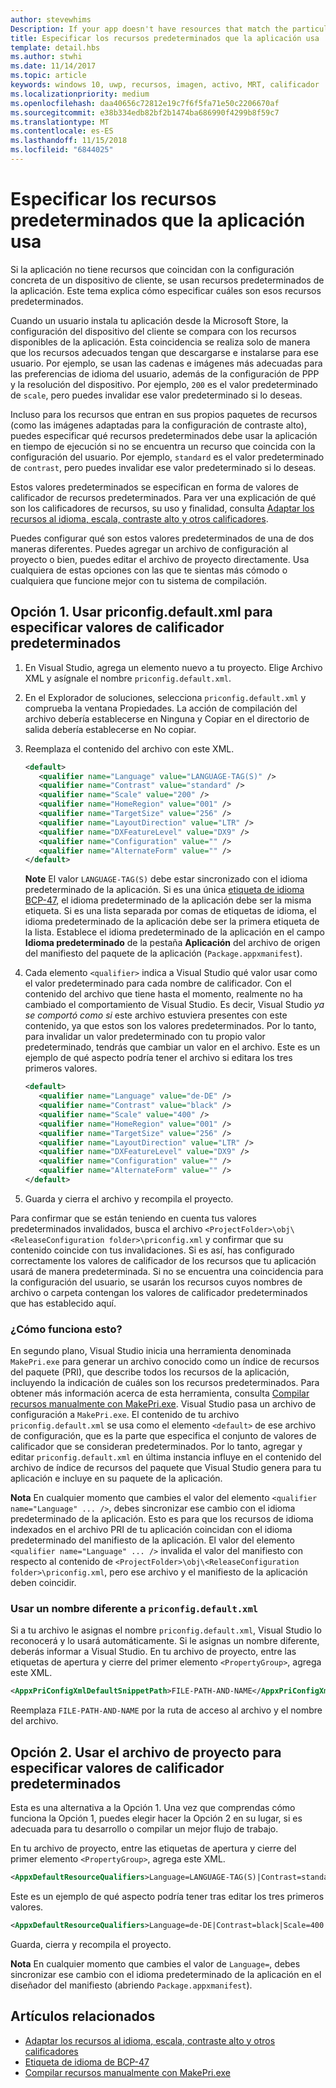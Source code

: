 ```yaml
---
author: stevewhims
Description: If your app doesn't have resources that match the particular settings of a customer device, then the app's default resources are used. This topic explains how to specify what those default resources are.
title: Especificar los recursos predeterminados que la aplicación usa
template: detail.hbs
ms.author: stwhi
ms.date: 11/14/2017
ms.topic: article
keywords: windows 10, uwp, recursos, imagen, activo, MRT, calificador
ms.localizationpriority: medium
ms.openlocfilehash: daa40656c72812e19c7f6f5fa71e50c2206670af
ms.sourcegitcommit: e38b334edb82bf2b1474ba686990f4299b8f59c7
ms.translationtype: MT
ms.contentlocale: es-ES
ms.lasthandoff: 11/15/2018
ms.locfileid: "6844025"
---
```

# <a name="specify-the-default-resources-that-your-app-uses"></a>Especificar los recursos predeterminados que la aplicación usa

Si la aplicación no tiene recursos que coincidan con la configuración concreta de un dispositivo de cliente, se usan recursos predeterminados de la aplicación. Este tema explica cómo especificar cuáles son esos recursos predeterminados.

Cuando un usuario instala tu aplicación desde la Microsoft Store, la configuración del dispositivo del cliente se compara con los recursos disponibles de la aplicación. Esta coincidencia se realiza solo de manera que los recursos adecuados tengan que descargarse e instalarse para ese usuario. Por ejemplo, se usan las cadenas e imágenes más adecuadas para las preferencias de idioma del usuario, además de la configuración de PPP y la resolución del dispositivo. Por ejemplo, `200` es el valor predeterminado de `scale`, pero puedes invalidar ese valor predeterminado si lo deseas.

Incluso para los recursos que entran en sus propios paquetes de recursos (como las imágenes adaptadas para la configuración de contraste alto), puedes especificar qué recursos predeterminados debe usar la aplicación en tiempo de ejecución si no se encuentra un recurso que coincida con la configuración del usuario. Por ejemplo, `standard` es el valor predeterminado de `contrast`, pero puedes invalidar ese valor predeterminado si lo deseas.

Estos valores predeterminados se especifican en forma de valores de calificador de recursos predeterminados. Para ver una explicación de qué son los calificadores de recursos, su uso y finalidad, consulta [Adaptar los recursos al idioma, escala, contraste alto y otros calificadores](tailor-resources-lang-scale-contrast.md).

Puedes configurar qué son estos valores predeterminados de una de dos maneras diferentes. Puedes agregar un archivo de configuración al proyecto o bien, puedes editar el archivo de proyecto directamente. Usa cualquiera de estas opciones con las que te sientas más cómodo o cualquiera que funcione mejor con tu sistema de compilación.

## <a name="option-1-use-priconfigdefaultxml-to-specify-default-qualifier-values"></a>Opción 1. Usar priconfig.default.xml para especificar valores de calificador predeterminados

1. En Visual Studio, agrega un elemento nuevo a tu proyecto. Elige Archivo XML y asígnale el nombre `priconfig.default.xml`.
2. En el Explorador de soluciones, selecciona `priconfig.default.xml` y comprueba la ventana Propiedades. La acción de compilación del archivo debería establecerse en Ninguna y Copiar en el directorio de salida debería establecerse en No copiar.
3. Reemplaza el contenido del archivo con este XML.
   ```xml
   <default>
      <qualifier name="Language" value="LANGUAGE-TAG(S)" />
      <qualifier name="Contrast" value="standard" />
      <qualifier name="Scale" value="200" />
      <qualifier name="HomeRegion" value="001" />
      <qualifier name="TargetSize" value="256" />
      <qualifier name="LayoutDirection" value="LTR" />
      <qualifier name="DXFeatureLevel" value="DX9" />
      <qualifier name="Configuration" value="" />
      <qualifier name="AlternateForm" value="" />
   </default>
   ```
   
   **Note** El valor `LANGUAGE-TAG(S)` debe estar sincronizado con el idioma predeterminado de la aplicación. Si es una única [etiqueta de idioma BCP-47](http://go.microsoft.com/fwlink/p/?linkid=227302), el idioma predeterminado de la aplicación debe ser la misma etiqueta. Si es una lista separada por comas de etiquetas de idioma, el idioma predeterminado de la aplicación debe ser la primera etiqueta de la lista. Establece el idioma predeterminado de la aplicación en el campo **Idioma predeterminado** de la pestaña **Aplicación** del archivo de origen del manifiesto del paquete de la aplicación (`Package.appxmanifest`).

4. Cada elemento `<qualifier>` indica a Visual Studio qué valor usar como el valor predeterminado para cada nombre de calificador. Con el contenido del archivo que tiene hasta el momento, realmente no ha cambiado el comportamiento de Visual Studio. Es decir, Visual Studio *ya se comportó como si* este archivo estuviera presentes con este contenido, ya que estos son los valores predeterminados. Por lo tanto, para invalidar un valor predeterminado con tu propio valor predeterminado, tendrás que cambiar un valor en el archivo. Este es un ejemplo de qué aspecto podría tener el archivo si editara los tres primeros valores.
   ```xml
   <default>
      <qualifier name="Language" value="de-DE" />
      <qualifier name="Contrast" value="black" />
      <qualifier name="Scale" value="400" />
      <qualifier name="HomeRegion" value="001" />
      <qualifier name="TargetSize" value="256" />
      <qualifier name="LayoutDirection" value="LTR" />
      <qualifier name="DXFeatureLevel" value="DX9" />
      <qualifier name="Configuration" value="" />
      <qualifier name="AlternateForm" value="" />
   </default>
   ```
5. Guarda y cierra el archivo y recompila el proyecto.

Para confirmar que se están teniendo en cuenta tus valores predeterminados invalidados, busca el archivo `<ProjectFolder>\obj\<ReleaseConfiguration folder>\priconfig.xml` y confirmar que su contenido coincide con tus invalidaciones. Si es así, has configurado correctamente los valores de calificador de los recursos que tu aplicación usará de manera predeterminada. Si no se encuentra una coincidencia para la configuración del usuario, se usarán los recursos cuyos nombres de archivo o carpeta contengan los valores de calificador predeterminados que has establecido aquí.

### <a name="how-does-this-work"></a>¿Cómo funciona esto?

En segundo plano, Visual Studio inicia una herramienta denominada `MakePri.exe` para generar un archivo conocido como un índice de recursos del paquete (PRI), que describe todos los recursos de la aplicación, incluyendo la indicación de cuáles son los recursos predeterminados. Para obtener más información acerca de esta herramienta, consulta [Compilar recursos manualmente con MakePri.exe](compile-resources-manually-with-makepri.md). Visual Studio pasa un archivo de configuración a `MakePri.exe`. El contenido de tu archivo `priconfig.default.xml` se usa como el elemento `<default>` de ese archivo de configuración, que es la parte que especifica el conjunto de valores de calificador que se consideran predeterminados. Por lo tanto, agregar y editar `priconfig.default.xml` en última instancia influye en el contenido del archivo de índice de recursos del paquete que Visual Studio genera para tu aplicación e incluye en su paquete de la aplicación.

**Nota** En cualquier momento que cambies el valor del elemento `<qualifier name="Language" ... />`, debes sincronizar ese cambio con el idioma predeterminado de la aplicación. Esto es para que los recursos de idioma indexados en el archivo PRI de tu aplicación coincidan con el idioma predeterminado del manifiesto de la aplicación. El valor del elemento `<qualifier name="Language" ... />` invalida el valor del manifiesto con respecto al contenido de `<ProjectFolder>\obj\<ReleaseConfiguration folder>\priconfig.xml`, pero ese archivo y el manifiesto de la aplicación deben coincidir.

### <a name="using-a-different-file-name-than-priconfigdefaultxml"></a>Usar un nombre diferente a `priconfig.default.xml`

Si a tu archivo le asignas el nombre `priconfig.default.xml`, Visual Studio lo reconocerá y lo usará automáticamente. Si le asignas un nombre diferente, deberás informar a Visual Studio. En tu archivo de proyecto, entre las etiquetas de apertura y cierre del primer elemento `<PropertyGroup>`, agrega este XML.

```xml
<AppxPriConfigXmlDefaultSnippetPath>FILE-PATH-AND-NAME</AppxPriConfigXmlDefaultSnippetPath>
```

Reemplaza `FILE-PATH-AND-NAME` por la ruta de acceso al archivo y el nombre del archivo.

## <a name="option-2-use-your-project-file-to-specify-default-qualifier-values"></a>Opción 2. Usar el archivo de proyecto para especificar valores de calificador predeterminados

Esta es una alternativa a la Opción 1. Una vez que comprendas cómo funciona la Opción 1, puedes elegir hacer la Opción 2 en su lugar, si es adecuada para tu desarrollo o compilar un mejor flujo de trabajo.

En tu archivo de proyecto, entre las etiquetas de apertura y cierre del primer elemento `<PropertyGroup>`, agrega este XML.

```xml
<AppxDefaultResourceQualifiers>Language=LANGUAGE-TAG(S)|Contrast=standard|Scale=200|HomeRegion=001|TargetSize=256|LayoutDirection=LTR|DXFeatureLevel=DX9|Configuration=|AlternateForm=</AppxDefaultResourceQualifiers>
```

Este es un ejemplo de qué aspecto podría tener tras editar los tres primeros valores.

```xml
<AppxDefaultResourceQualifiers>Language=de-DE|Contrast=black|Scale=400|HomeRegion=001|TargetSize=256|LayoutDirection=LTR|DXFeatureLevel=DX9|Configuration=|AlternateForm=</AppxDefaultResourceQualifiers>
```

Guarda, cierra y recompila el proyecto.

**Nota** En cualquier momento que cambies el valor de `Language=`, debes sincronizar ese cambio con el idioma predeterminado de la aplicación en el diseñador del manifiesto (abriendo `Package.appxmanifest`).

## <a name="related-topics"></a>Artículos relacionados

* [Adaptar los recursos al idioma, escala, contraste alto y otros calificadores](tailor-resources-lang-scale-contrast.md)
* [Etiqueta de idioma de BCP-47](http://go.microsoft.com/fwlink/p/?linkid=227302)
* [Compilar recursos manualmente con MakePri.exe](compile-resources-manually-with-makepri.md)
